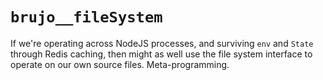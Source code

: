 # `brujo__fileSystem`

If we're operating across NodeJS processes, and surviving `env` and `State` through Redis caching, then might as well use the file system interface to operate on our own source files.  Meta-programming.

